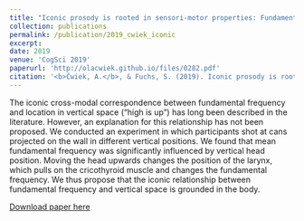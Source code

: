 ```yaml
---
title: "Iconic prosody is rooted in sensori-motor properties: Fundamental frequency and the vertical space"
collection: publications
permalink: /publication/2019_cwiek_iconic
excerpt:
date: 2019
venue: 'CogSci 2019'
paperurl: 'http://olacwiek.github.io/files/0282.pdf'
citation: '<b>Ćwiek, A.</b>, & Fuchs, S. (2019). Iconic prosody is rooted in sensori-motor properties: Fundamental frequency and the vertical space. <i>Proceedings of the Annual Meeting of the Cognitive Science Society</i>, 41, 1572–1578.'
---
```


The iconic cross-modal correspondence between fundamental frequency and location in vertical space (“high is up”) has long been described in the literature. However, an explanation for this relationship has not been proposed. We conducted an experiment in which participants shot at cans projected on the wall in different vertical positions. We found that mean fundamental frequency was significantly influenced by vertical head position. Moving the head upwards changes the position of the larynx, which pulls on the cricothyroid muscle and changes the fundamental frequency. We thus propose that the iconic relationship between fundamental frequency and vertical space is grounded in the body.

[Download paper here](http://olacwiek.github.io/files/0282.pdf)
